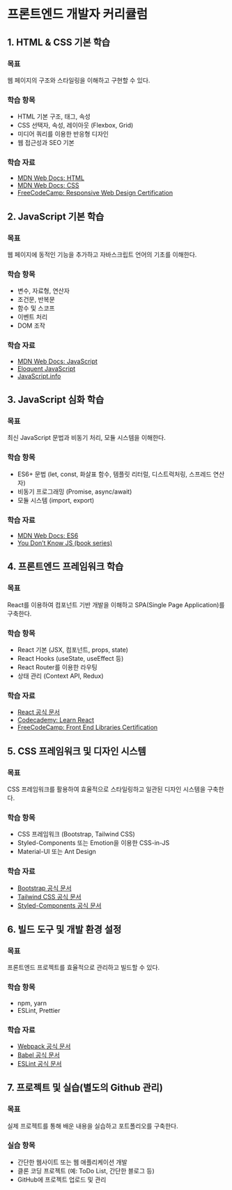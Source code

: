 # 프론트엔드 개발자 커리큘럼

## 1. HTML & CSS 기본 학습
### 목표
웹 페이지의 구조와 스타일링을 이해하고 구현할 수 있다.

### 학습 항목
- HTML 기본 구조, 태그, 속성
- CSS 선택자, 속성, 레이아웃 (Flexbox, Grid)
- 미디어 쿼리를 이용한 반응형 디자인
- 웹 접근성과 SEO 기본

### 학습 자료
- [MDN Web Docs: HTML](https://developer.mozilla.org/ko/docs/Web/HTML)
- [MDN Web Docs: CSS](https://developer.mozilla.org/ko/docs/Web/CSS)
- [FreeCodeCamp: Responsive Web Design Certification](https://www.freecodecamp.org/learn/)

## 2. JavaScript 기본 학습
### 목표
웹 페이지에 동적인 기능을 추가하고 자바스크립트 언어의 기초를 이해한다.

### 학습 항목
- 변수, 자료형, 연산자
- 조건문, 반복문
- 함수 및 스코프
- 이벤트 처리
- DOM 조작

### 학습 자료
- [MDN Web Docs: JavaScript](https://developer.mozilla.org/ko/docs/Web/JavaScript)
- [Eloquent JavaScript](https://eloquentjavascript.net/)
- [JavaScript.info](https://javascript.info/)

## 3. JavaScript 심화 학습
### 목표
최신 JavaScript 문법과 비동기 처리, 모듈 시스템을 이해한다.

### 학습 항목
- ES6+ 문법 (let, const, 화살표 함수, 템플릿 리터럴, 디스트럭처링, 스프레드 연산자)
- 비동기 프로그래밍 (Promise, async/await)
- 모듈 시스템 (import, export)

### 학습 자료
- [MDN Web Docs: ES6](https://developer.mozilla.org/ko/docs/Web/JavaScript/Reference/Statements/let)
- [You Don’t Know JS (book series)](https://github.com/getify/You-Dont-Know-JS)

## 4. 프론트엔드 프레임워크 학습
### 목표
React를 이용하여 컴포넌트 기반 개발을 이해하고 SPA(Single Page Application)를 구축한다.

### 학습 항목
- React 기본 (JSX, 컴포넌트, props, state)
- React Hooks (useState, useEffect 등)
- React Router를 이용한 라우팅
- 상태 관리 (Context API, Redux)

### 학습 자료
- [React 공식 문서](https://ko.reactjs.org/)
- [Codecademy: Learn React](https://www.codecademy.com/learn/react-101)
- [FreeCodeCamp: Front End Libraries Certification](https://www.freecodecamp.org/learn/front-end-libraries/)

## 5. CSS 프레임워크 및 디자인 시스템
### 목표
CSS 프레임워크를 활용하여 효율적으로 스타일링하고 일관된 디자인 시스템을 구축한다.

### 학습 항목
- CSS 프레임워크 (Bootstrap, Tailwind CSS)
- Styled-Components 또는 Emotion을 이용한 CSS-in-JS
- Material-UI 또는 Ant Design

### 학습 자료
- [Bootstrap 공식 문서](https://getbootstrap.com/)
- [Tailwind CSS 공식 문서](https://tailwindcss.com/)
- [Styled-Components 공식 문서](https://styled-components.com/)

## 6. 빌드 도구 및 개발 환경 설정
### 목표
프론트엔드 프로젝트를 효율적으로 관리하고 빌드할 수 있다.

### 학습 항목
- npm, yarn
- ESLint, Prettier

### 학습 자료
- [Webpack 공식 문서](https://webpack.js.org/)
- [Babel 공식 문서](https://babeljs.io/)
- [ESLint 공식 문서](https://eslint.org/)

## 7. 프로젝트 및 실습(별도의 Github 관리)
### 목표
실제 프로젝트를 통해 배운 내용을 실습하고 포트폴리오를 구축한다.

### 실습 항목
- 간단한 웹사이트 또는 웹 애플리케이션 개발
- 클론 코딩 프로젝트 (예: ToDo List, 간단한 블로그 등)
- GitHub에 프로젝트 업로드 및 관리

